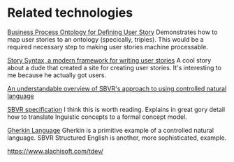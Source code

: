 ﻿
# Related technologies

[Business Process Ontology for Defining User Story](https://ieeexplore.ieee.org/stamp/stamp.jsp?arnumber=7550829)
Demonstrates how to map user stories to an ontology (specically, triples).
This would be a required necessary step to making user stories machine processable.

[Story Syntax, a modern framework for writing user stories](https://cmadison.io/posts/story-syntax-case-study.pdf)
A cool story about a dude that created a site for creating user stories.
It's interesting to me because he actually got users.

[An understandable overview of SBVR's approach to using controlled natural language](http://attempto.ifi.uzh.ch/site/cnl2009/slides/slides_healy.pdf)

[SBVR specification](https://www.omg.org/spec/SBVR/1.5/PDF)
I think this is worth reading.  Explains in great gory detail how to translate lnguistic concepts to a formal concept model.

[Gherkin Language](https://cucumber.io/docs/gherkin/reference/)
Gherkin is a primitive example of a controlled natural language.  SBVR Structured English is another, more sophisticated, example.

https://www.alachisoft.com/tdev/
